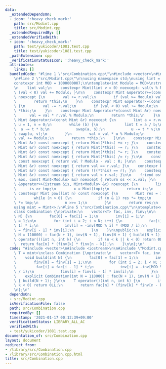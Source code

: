```yaml
---
data:
  _extendedDependsOn:
  - icon: ':heavy_check_mark:'
    path: src/Modint.cpp
    title: src/Modint.cpp
  _extendedRequiredBy: []
  _extendedVerifiedWith:
  - icon: ':heavy_check_mark:'
    path: test/yukicoder/1081.test.cpp
    title: test/yukicoder/1081.test.cpp
  _pathExtension: cpp
  _verificationStatusIcon: ':heavy_check_mark:'
  attributes:
    links: []
  bundledCode: "#line 1 \"src/Combination.cpp\"\n#include <vector>\n#include <iostream>\n\
    \n#line 2 \"src/Modint.cpp\"\n\nusing namespace std;\nusing lint = long long;\n\
    constexpr int MOD = 1000000007;\n\ntemplate<int Modulo = MOD>\nstruct Mint {\n\
    \n    lint val;\n    constexpr Mint(lint v = 0) noexcept: val(v % Modulo) { if\
    \ (val < 0) val += Modulo; }\n\n    constexpr Mint &operator+=(const Mint &r)\
    \ noexcept {\n        val += r.val;\n        if (val >= Modulo) val -= Modulo;\n\
    \        return *this;\n    }\n    constexpr Mint &operator-=(const Mint &r) noexcept\
    \ {\n        val -= r.val;\n        if (val < 0) val += Modulo;\n        return\
    \ *this;\n    }\n    constexpr Mint &operator*=(const Mint &r) noexcept {\n  \
    \      val = val * r.val % Modulo;\n        return *this;\n    }\n    constexpr\
    \ Mint &operator/=(const Mint &r) noexcept {\n        lint a = r.val, b = Modulo,\
    \ u = 1, v = 0;\n        while (b) {\n            lint t = a / b;\n          \
    \  a -= t * b;\n            swap(a, b);\n            u -= t * v;\n           \
    \ swap(u, v);\n        }\n        val = val * u % Modulo;\n        if (val < 0)\
    \ val += Modulo;\n        return *this;\n    }\n\n    constexpr Mint operator+(const\
    \ Mint &r) const noexcept { return Mint(*this) += r; }\n    constexpr Mint operator-(const\
    \ Mint &r) const noexcept { return Mint(*this) -= r; }\n    constexpr Mint operator*(const\
    \ Mint &r) const noexcept { return Mint(*this) *= r; }\n    constexpr Mint operator/(const\
    \ Mint &r) const noexcept { return Mint(*this) /= r; }\n\n    constexpr Mint operator-()\
    \ const noexcept { return val ? Modulo - val : 0; }\n\n    constexpr bool operator==(const\
    \ Mint &r) const noexcept { return val == r.val; }\n    constexpr bool operator!=(const\
    \ Mint &r) const noexcept { return !((*this) == r); }\n    constexpr bool operator<(const\
    \ Mint &r) const noexcept { return val < r.val; }\n\n    friend ostream &operator<<(ostream\
    \ &os, const Mint<Modulo> &x) noexcept { return os << x.val; }\n    friend istream\
    \ &operator>>(istream &is, Mint<Modulo> &x) noexcept {\n        lint tmp;\n  \
    \      is >> tmp;\n        x = Mint(tmp);\n        return is;\n    }\n\n    [[nodiscard]]\
    \ constexpr Mint pow(lint n) const noexcept {\n        Mint res = 1, tmp = val;\n\
    \        while (n > 0) {\n            if (n & 1) res *= tmp;\n            tmp\
    \ *= tmp;\n            n >>= 1;\n        }\n        return res;\n    }\n};\n\n\
    using mint = Mint<>;\n#line 5 \"src/Combination.cpp\"\n\ntemplate<class T = mint>\n\
    class Combination {\nprivate:\n    vector<T> fac, inv, finv;\n\n    void build(int\
    \ N) {\n        fac[0] = fac[1] = 1;\n        inv[1] = 1;\n        finv[0] = finv[1]\
    \ = 1;\n\n        for (int i = 2; i < N; i++) {\n            fac[i] = fac[i -\
    \ 1] * i;\n            inv[i] = -inv[MOD % i] * (MOD / i);\n            finv[i]\
    \ = finv[i - 1] * inv[i];\n        }\n    }\n\npublic:\n    explicit Combination(int\
    \ N = 110000) : fac(N + 1), inv(N + 1), finv(N + 1) { build(N + 1); }\n\n    T\
    \ operator()(int n, int k) {\n        if (n < k || k < 0) return 0LL;\n      \
    \  return fac[n] * (finv[k] * finv[n - k]);\n    }\n\n};\n"
  code: "#include <vector>\n#include <iostream>\n\n#include \"Modint.cpp\"\n\ntemplate<class\
    \ T = mint>\nclass Combination {\nprivate:\n    vector<T> fac, inv, finv;\n\n\
    \    void build(int N) {\n        fac[0] = fac[1] = 1;\n        inv[1] = 1;\n\
    \        finv[0] = finv[1] = 1;\n\n        for (int i = 2; i < N; i++) {\n   \
    \         fac[i] = fac[i - 1] * i;\n            inv[i] = -inv[MOD % i] * (MOD\
    \ / i);\n            finv[i] = finv[i - 1] * inv[i];\n        }\n    }\n\npublic:\n\
    \    explicit Combination(int N = 110000) : fac(N + 1), inv(N + 1), finv(N + 1)\
    \ { build(N + 1); }\n\n    T operator()(int n, int k) {\n        if (n < k ||\
    \ k < 0) return 0LL;\n        return fac[n] * (finv[k] * finv[n - k]);\n    }\n\
    \n};\n"
  dependsOn:
  - src/Modint.cpp
  isVerificationFile: false
  path: src/Combination.cpp
  requiredBy: []
  timestamp: '2021-01-17 00:12:39+09:00'
  verificationStatus: LIBRARY_ALL_AC
  verifiedWith:
  - test/yukicoder/1081.test.cpp
documentation_of: src/Combination.cpp
layout: document
redirect_from:
- /library/src/Combination.cpp
- /library/src/Combination.cpp.html
title: src/Combination.cpp
---
```

